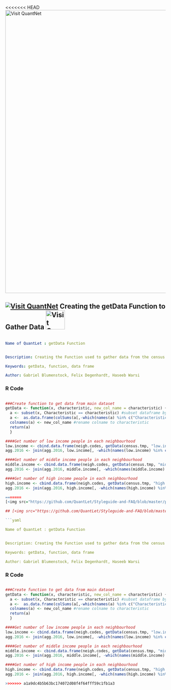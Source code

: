 <<<<<<< HEAD
[<img src="https://github.com/QuantLet/Styleguide-and-FAQ/blob/master/pictures/banner.png" width="888" alt="Visit QuantNet">](http://quantlet.de/)

## [<img src="https://github.com/QuantLet/Styleguide-and-FAQ/blob/master/pictures/qloqo.png" alt="Visit QuantNet">](http://quantlet.de/) **Creating the getData Function to Gather Data** [<img src="https://github.com/QuantLet/Styleguide-and-FAQ/blob/master/pictures/QN2.png" width="60" alt="Visit QuantNet 2.0">](http://quantlet.de/)

```yaml

Name of QuantLet : getData Function


Description: Creating the Function used to gather data from the census dataset

Keywords: getData, function, data frame

Author: Gabriel Blumenstock, Felix Degenhardt, Haseeb Warsi


```



### R Code
```r

###Create function to get data from main dataset
getData <- function(x, characteristic, new_col_name = characteristic) {
  a <- subset(x, Characteristic == characteristic) #subset dataframe by characteristic
  a <-  as.data.frame(colSums(a[,-which(names(a) %in% c("Characteristic", "Topic"))])) #Remove characteristic column, leaving only vector of values
  colnames(a) <- new_col_name #rename colname to characteristic 
  return(a)
  }

####Get number of low income people in each neighbourhood
low.income <- cbind.data.frame(neigh.codes, getData(census.tmp, "low.income")) #get no of people classified as low income
agg.2016 <- join(agg.2016, low.income[, -which(names(low.income) %in% c("Neighbourhood"))], by = "Hood_ID") #join no of low income people to agg.2016

####Get number of middle income people in each neighbourhood
middle.income <- cbind.data.frame(neigh.codes, getData(census.tmp, "middle.income")) #get no of people classified as middle income
agg.2016 <- join(agg.2016, middle.income[, -which(names(middle.income) %in% c("Neighbourhood"))], by = "Hood_ID") #join no of middle income people to agg.2016

####Get number of high income people in each neighbourhood
high.income <- cbind.data.frame(neigh.codes, getData(census.tmp, "high.income")) #get no of people classified as high income
agg.2016 <- join(agg.2016, high.income[, -which(names(high.income) %in% c("Neighbourhood"))], by = "Hood_ID") #join no of high income people to agg.2016

=======
[<img src="https://github.com/QuantLet/Styleguide-and-FAQ/blob/master/pictures/banner.png" width="888" alt="Visit QuantNet">](http://quantlet.de/)

## [<img src="https://github.com/QuantLet/Styleguide-and-FAQ/blob/master/pictures/qloqo.png" alt="Visit QuantNet">](http://quantlet.de/) **Creating the getData Function to Gather Data** [<img src="https://github.com/QuantLet/Styleguide-and-FAQ/blob/master/pictures/QN2.png" width="60" alt="Visit QuantNet 2.0">](http://quantlet.de/)

```yaml

Name of QuantLet : getData Function


Description: Creating the Function used to gather data from the census dataset

Keywords: getData, function, data frame

Author: Gabriel Blumenstock, Felix Degenhardt, Haseeb Warsi


```



### R Code
```r

###Create function to get data from main dataset
getData <- function(x, characteristic, new_col_name = characteristic) {
  a <- subset(x, Characteristic == characteristic) #subset dataframe by characteristic
  a <-  as.data.frame(colSums(a[,-which(names(a) %in% c("Characteristic", "Topic"))])) #Remove characteristic column, leaving only vector of values
  colnames(a) <- new_col_name #rename colname to characteristic 
  return(a)
  }

####Get number of low income people in each neighbourhood
low.income <- cbind.data.frame(neigh.codes, getData(census.tmp, "low.income")) #get no of people classified as low income
agg.2016 <- join(agg.2016, low.income[, -which(names(low.income) %in% c("Neighbourhood"))], by = "Hood_ID") #join no of low income people to agg.2016

####Get number of middle income people in each neighbourhood
middle.income <- cbind.data.frame(neigh.codes, getData(census.tmp, "middle.income")) #get no of people classified as middle income
agg.2016 <- join(agg.2016, middle.income[, -which(names(middle.income) %in% c("Neighbourhood"))], by = "Hood_ID") #join no of middle income people to agg.2016

####Get number of high income people in each neighbourhood
high.income <- cbind.data.frame(neigh.codes, getData(census.tmp, "high.income")) #get no of people classified as high income
agg.2016 <- join(agg.2016, high.income[, -which(names(high.income) %in% c("Neighbourhood"))], by = "Hood_ID") #join no of high income people to agg.2016

>>>>>>> a1a9dc4b5b63bc174072d08f4f64fff59c1fb1a3
